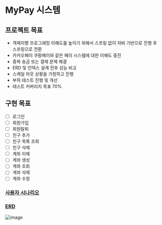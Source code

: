 # MyPay 시스템

## 프로젝트 목표

- 객체지향 프로그래밍 이해도를 높이기 위해서 스프링 없이 자바 기반으로 진행 후 스프링으로 전환
- 카카오페이 쿠팡페이와 같은 페이 시스템에 대한 이해도 증진
- 중복 송금 또는 결제 문제 해결
- ERD 및 인덱스 설계 전후 성능 비교
- 스케일 아웃 상황을 가정하고 진행
- 부하 테스트 진행 및 개선
- 테스트 커버리지 목표 70%

## 구현 목표

- [ ] 로그인
- [ ] 회원가입
- [ ] 회원탈퇴
- [ ] 친구 추가
- [ ] 친구 목록 조회
- [ ] 친구 삭제
- [ ] 계좌 이체
- [ ] 계좌 생성
- [ ] 계좌 조회
- [ ] 계좌 삭제
- [ ] 계좌 수정

### <a href="https://github.com/jungmini0601/pay/wiki">사용자 시나리오</a>

### <a href="https://www.erdcloud.com/d/QrHXMveNe3GPrFkdk">ERD</a>
![image](https://user-images.githubusercontent.com/126523988/226529154-363c4a02-d62e-4dee-b0e5-d1e0a95d69fe.png)
